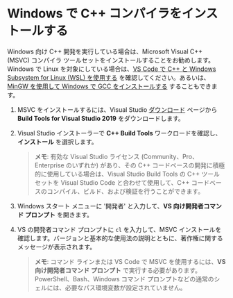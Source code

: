<h1 data-loc-id="walkthrough.windows.install.compiler">Windows で C++ コンパイラをインストールする</h1>
<p data-loc-id="walkthrough.windows.text1">Windows 向け C++ 開発を実行している場合は、Microsoft Visual C++ (MSVC) コンパイラ ツールセットをインストールすることをお勧めします。 Windows で Linux を対象にしている場合は、<a href="https://code.visualstudio.com/docs/cpp/config-wsl" data-loc-id="walkthrough.windows.link.title1">VS Code で C++ と Windows Subsystem for Linux (WSL) を使用する</a> を確認してください。あるいは、<a href="https://code.visualstudio.com/docs/cpp/config-mingw" data-loc-id="walkthrough.windows.link.title2">MinGW を使用して Windows で GCC をインストールする</a> することもできます。</p>
<ol>
<li><p data-loc-id="walkthrough.windows.text2">MSVC をインストールするには、Visual Studio <a href="https://visualstudio.microsoft.com/downloads/#build-tools-for-visual-studio-2019" data-loc-id="walkthrough.windows.link.downloads">ダウンロード</a> ページから <strong data-loc-id="walkthrough.windows.build.tools1">Build Tools for Visual Studio 2019</strong> をダウンロードします。</p>
</li>
<li><p data-loc-id="walkthrough.windows.text3">Visual Studio インストーラーで <strong data-loc-id="walkthrough.windows.build.tools2">C++ Build Tools</strong> ワークロードを確認し、<strong data-loc-id="walkthrough.windows.link.install">インストール</strong> を選択します。</p>
<blockquote>
<p><strong data-loc-id="walkthrough.windows.note1">メモ</strong>: <span data-loc-id="walkthrough.windows.note1.text">有効な Visual Studio ライセンス (Community、Pro、Enterprise のいずれか) があり、その C++ コードベースの開発に積極的に使用している場合は、Visual Studio Build Tools の C++ ツールセットを Visual Studio Code と合わせて使用して、C++ コードベースのコンパイル、ビルド、および検証を行うことができます。</span></p>
</blockquote>
</li>
<li><p data-loc-id="walkthrough.windows.open.command.prompt">Windows スタート メニューに '開発者' と入力して、<strong data-loc-id="walkthrough.windows.command.prompt.name1">VS 向け開発者コマンド プロンプト</strong> を開きます。</p>
</li>
<li><p data-loc-id="walkthrough.windows.check.install">VS の開発者コマンド プロンプトに <code>cl</code> を入力して、MSVC インストールを確認します。バージョンと基本的な使用法の説明とともに、著作権に関するメッセージが表示されます。</p>
<blockquote>
<p><strong data-loc-id="walkthrough.windows.note2">メモ</strong>: <span data-loc-id="walkthrough.windows.note2.text">コマンド ラインまたは VS Code で MSVC を使用するには、<strong data-loc-id="walkthrough.windows.command.prompt.name2">VS 向け開発者コマンド プロンプト</strong> で実行する必要があります。<span>PowerShell</span>、<span>Bash</span>、Windows コマンド プロンプトなどの通常のシェルには、必要なパス環境変数が設定されていません。</span></p>
</blockquote>
</li>
</ol>
